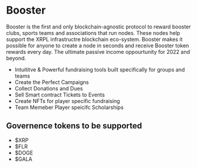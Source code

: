 # Booster
Booster is the first and only blockchain-agnostic protocol to reward booster clubs, sports teams and associations that run nodes. These nodes help support the XRPL infrastructre blockchain eco-system. Booster makes it possible for anyone to create a node in seconds and receive Booster token rewards every day. The ultimate passive income oppourtunity for 2022 and beyond. 

- Intuititve & Powerful fundraising tools built specifically for groups and teams 
- Create the Perfect Campaigns
- Collect Donations and Dues
- Sell Smart contract Tickets to Events
- Create NFTs for player specific fundraising
- Team Memeber Player speicifc Scholarships

## Governence tokens to be supported
- $XRP
- $FLR
- $DOGE
- $GALA
